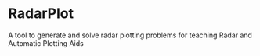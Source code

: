 # RadarPlot
A tool to generate and solve radar plotting problems for teaching Radar and Automatic Plotting Aids
